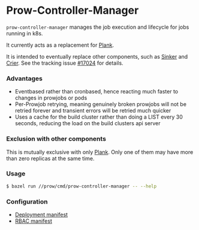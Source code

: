 # Prow-Controller-Manager

`prow-controller-manager` manages the job execution and lifecycle for jobs running in k8s.

It currently acts as a replacement for [Plank].

It is intended to eventually replace other components, such as [Sinker] and [Crier].
See the tracking issue [#17024](https://github.com/kubernetes/test-infra/issues/17024) for details.

### Advantages

- Eventbased rather than cronbased, hence reacting much faster to changes in prowjobs or pods
- Per-Prowjob retrying, meaning genuinely broken prowjobs will not be retried forever and transient errors will be retried much quicker
- Uses a cache for the build cluster rather than doing a LIST every 30 seconds, reducing the load on the build clusters api server

### Exclusion with other components

This is mutually exclusive with only [Plank].
Only one of them may have more than zero replicas at the same time.

### Usage
```bash
$ bazel run //prow/cmd/prow-controller-manager -- --help
```

### Configuration

* [Deployment manifest](/config/prow/cluster/prow_controller_manager_deployment.yaml)
* [RBAC manifest](/config/prow/cluster/prow_controller_manager_rbac.yaml)

[Plank]: /prow/cmd/plank
[Sinker]: /prow/cmd/sinker
[Crier]: /prow/cmd/crier
